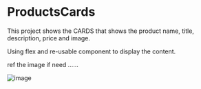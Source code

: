 # ProductsCards

This project shows the CARDS that shows the product name, title, description, price and image.

Using flex and re-usable component to display the content.

ref the image if need ......

![image](https://github.com/user-attachments/assets/95f726cf-ae5c-4953-bfd8-894527c01b33)

